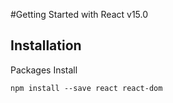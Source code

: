 #Getting Started with React v15.0

## Installation
Packages Install
```
npm install --save react react-dom
```

